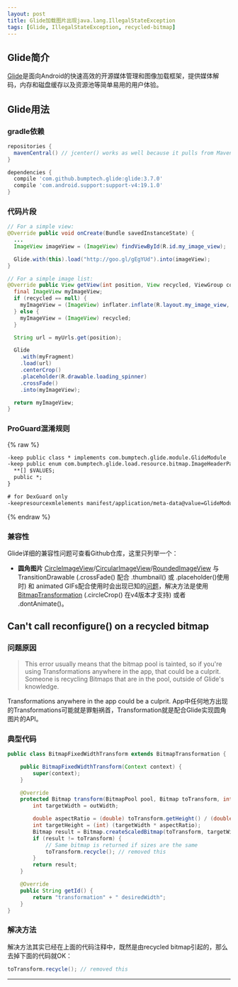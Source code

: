 ```yaml
---
layout: post
title: Glide加载图片出现java.lang.IllegalStateException
tags: [Glide, IllegalStateException, recycled-bitmap]
---
```


## Glide简介
[Glide][1]是面向Android的快速高效的开源媒体管理和图像加载框架，提供媒体解码，内存和磁盘缓存以及资源池等简单易用的用户体验。

## Glide用法
### gradle依赖
```gradle
repositories {
  mavenCentral() // jcenter() works as well because it pulls from Maven Central
}

dependencies {
  compile 'com.github.bumptech.glide:glide:3.7.0'
  compile 'com.android.support:support-v4:19.1.0'
}
```

### 代码片段
```java
// For a simple view:
@Override public void onCreate(Bundle savedInstanceState) {
  ...
  ImageView imageView = (ImageView) findViewById(R.id.my_image_view);

  Glide.with(this).load("http://goo.gl/gEgYUd").into(imageView);
}

// For a simple image list:
@Override public View getView(int position, View recycled, ViewGroup container) {
  final ImageView myImageView;
  if (recycled == null) {
    myImageView = (ImageView) inflater.inflate(R.layout.my_image_view, container, false);
  } else {
    myImageView = (ImageView) recycled;
  }

  String url = myUrls.get(position);

  Glide
    .with(myFragment)
    .load(url)
    .centerCrop()
    .placeholder(R.drawable.loading_spinner)
    .crossFade()
    .into(myImageView);

  return myImageView;
}
```

### ProGuard混淆规则
{% raw %}
```xml
-keep public class * implements com.bumptech.glide.module.GlideModule
-keep public enum com.bumptech.glide.load.resource.bitmap.ImageHeaderParser$** {
  **[] $VALUES;
  public *;
}

# for DexGuard only
-keepresourcexmlelements manifest/application/meta-data@value=GlideModule
```
{% endraw %}

### 兼容性
Glide详细的兼容性问题可查看Github仓库，这里只列举一个：
- **圆角图片**
[CircleImageView][3]/[CircularImageView][4]/[RoundedImageView][5] 与TransitionDrawable (.crossFade() 配合 .thumbnail() 或 .placeholder()使用时) 和 animated GIFs配合使用时会出现已知的[问题][2]，解决方法是使用[BitmapTransformation][6] (.circleCrop() 在v4版本才支持) 或者 .dontAnimate()。

## Can't call reconfigure() on a recycled bitmap
### 问题原因
>This error usually means that the bitmap pool is tainted, so if you're using Transformations anywhere in the app, that could be a culprit. Someone is recycling Bitmaps that are in the pool, outside of Glide's knowledge.

Transformations anywhere in the app could be a culprit.
App中任何地方出现的Transformations可能就是罪魁祸首，Transformation就是配合Glide实现圆角图片的API。
### 典型代码
```java
public class BitmapFixedWidthTransform extends BitmapTransformation {

    public BitmapFixedWidthTransform(Context context) {
        super(context);
    }

    @Override
    protected Bitmap transform(BitmapPool pool, Bitmap toTransform, int outWidth, int outHeight) {
        int targetWidth = outWidth;

        double aspectRatio = (double) toTransform.getHeight() / (double) toTransform.getWidth();
        int targetHeight = (int) (targetWidth * aspectRatio);
        Bitmap result = Bitmap.createScaledBitmap(toTransform, targetWidth, targetHeight, true);
        if (result != toTransform) {
            // Same bitmap is returned if sizes are the same
            toTransform.recycle(); // removed this
        }
        return result;
    }

    @Override
    public String getId() {
        return "transformation" + " desiredWidth";
    }
}
```

### 解决方法
解决方法其实已经在上面的代码注释中，既然是由recycled bitmap引起的，那么去掉下面的代码就OK：
```java
toTransform.recycle(); // removed this
```

---------

[1]: https://github.com/bumptech/glide
[2]: https://github.com/bumptech/glide/issues?q=is%3Aissue+CircleImageView+OR+CircularImageView+OR+RoundedImageView
[3]: https://github.com/hdodenhof/CircleImageView
[4]: https://github.com/Pkmmte/CircularImageView
[5]: https://github.com/vinc3m1/RoundedImageView
[6]: https://github.com/wasabeef/glide-transformations
